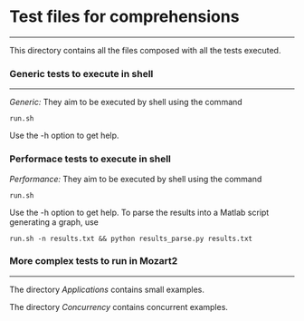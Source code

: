 # Test files for comprehensions
---
This directory contains all the files composed with all the tests executed. 

### Generic tests to execute in shell
---
*Generic:* They aim to be executed by shell using the command

    run.sh
Use the -h option to get help.

### Performace tests to execute in shell
*Performance:* They aim to be executed by shell using the command
   
    run.sh
Use the -h option to get help. To parse the results into a Matlab script generating a graph, use

    run.sh -n results.txt && python results_parse.py results.txt

### More complex tests to run in Mozart2
---
The directory *Applications* contains small examples.

The directory *Concurrency* contains concurrent examples.
